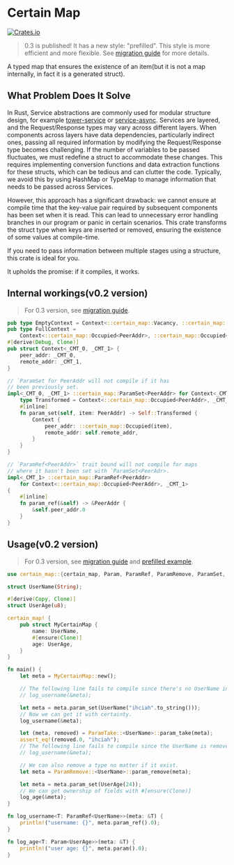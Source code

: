 # Certain Map
[![Crates.io](https://img.shields.io/crates/v/certain-map.svg)](https://crates.io/crates/certain-map)

> 0.3 is published! It has a new style: "prefilled". This style is more efficient and more flexible. See [migration guide](docs/v2-to-v3-mig.md) for more details.

A typed map that ensures the existence of an item(but it is not a map internally, in fact it is a generated struct).

## What Problem Does It Solve
In Rust, Service abstractions are commonly used for modular structure design, for example [tower-service](https://crates.io/crates/tower-service) or [service-async](https://github.com/ihciah/service-async). Services are layered, and the Request/Response types may vary across different layers. When components across layers have data dependencies, particularly indirect ones, passing all required information by modifying the Request/Response type becomes challenging. If the number of variables to be passed fluctuates, we must redefine a struct to accommodate these changes. This requires implementing conversion functions and data extraction functions for these structs, which can be tedious and can clutter the code. Typically, we avoid this by using HashMap or TypeMap to manage information that needs to be passed across Services.

However, this approach has a significant drawback: we cannot ensure at compile time that the key-value pair required by subsequent components has been set when it is read. This can lead to unnecessary error handling branches in our program or panic in certain scenarios. This crate transforms the struct type when keys are inserted or removed, ensuring the existence of some values at compile-time.

If you need to pass information between multiple stages using a structure, this crate is ideal for you.

It upholds the promise: if it compiles, it works.

## Internal workings(v0.2 version)
> For 0.3 version, see [migration guide](docs/v2-to-v3-mig.md).

```rust
pub type EmptyContext = Context<::certain_map::Vacancy, ::certain_map::Vacancy>;
pub type FullContext =
    Context<::certain_map::Occupied<PeerAddr>, ::certain_map::Occupied<Option<RemoteAddr>>>;
#[derive(Debug, Clone)]
pub struct Context<_CMT_0, _CMT_1> {
    peer_addr: _CMT_0,
    remote_addr: _CMT_1,
}

// `ParamSet for PeerAddr will not compile if it has
// been previously set.
impl<_CMT_0, _CMT_1> ::certain_map::ParamSet<PeerAddr> for Context<_CMT_0, _CMT_1> {
    type Transformed = Context<::certain_map::Occupied<PeerAddr>, _CMT_1>;
    #[inline]
    fn param_set(self, item: PeerAddr) -> Self::Transformed {
        Context {
            peer_addr: ::certain_map::Occupied(item),
            remote_addr: self.remote_addr,
        }
    }
}

// `ParamRef<PeerAddr>` trait bound will not compile for maps
// where it hasn't been set with `ParamSet<PeerAdr>.
impl<_CMT_1> ::certain_map::ParamRef<PeerAddr>
    for Context<::certain_map::Occupied<PeerAddr>, _CMT_1>
{
    #[inline]
    fn param_ref(&self) -> &PeerAddr {
        &self.peer_addr.0
    }
}
```

## Usage(v0.2 version)
> For 0.3 version, see [migration guide](docs/v2-to-v3-mig.md) and [prefilled example](examples/demo_prefilled.rs).

```rust
use certain_map::{certain_map, Param, ParamRef, ParamRemove, ParamSet, ParamTake};

struct UserName(String);

#[derive(Copy, Clone)]
struct UserAge(u8);

certain_map! {
    pub struct MyCertainMap {
        name: UserName,
        #[ensure(Clone)]
        age: UserAge,
    }
}

fn main() {
    let meta = MyCertainMap::new();

    // The following line fails to compile since there's no UserName in the map.
    // log_username(&meta);

    let meta = meta.param_set(UserName("ihciah".to_string()));
    // Now we can get it with certainty.
    log_username(&meta);

    let (meta, removed) = ParamTake::<UserName>::param_take(meta);
    assert_eq!(removed.0, "ihciah");
    // The following line fails to compile since the UserName is removed.
    // log_username(&meta);

    // We can also remove a type no matter if it exist.
    let meta = ParamRemove::<UserName>::param_remove(meta);

    let meta = meta.param_set(UserAge(24));
    // We can get ownership of fields with #[ensure(Clone)]
    log_age(&meta);
}

fn log_username<T: ParamRef<UserName>>(meta: &T) {
    println!("username: {}", meta.param_ref().0);
}

fn log_age<T: Param<UserAge>>(meta: &T) {
    println!("user age: {}", meta.param().0);
}

```